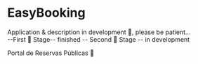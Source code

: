 # EasyBooking
Application &amp; description in development 🧩, please be patient...  
--First 🎯 Stage-- finished
-- Second 🚀 Stage -- in development

Portal de Reservas Públicas 📅
